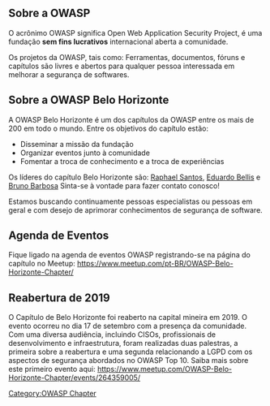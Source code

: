 ## Sobre a OWASP

O acrônimo OWASP significa Open Web Application Security Project, é uma
fundação **sem fins lucrativos** internacional aberta a comunidade.

Os projetos da OWASP, tais como: Ferramentas, documentos, fóruns e
capítulos são livres e abertos para qualquer pessoa interessada em
melhorar a segurança de softwares.

## Sobre a OWASP Belo Horizonte

A OWASP Belo Horizonte é um dos capítulos da OWASP entre os mais de 200
em todo o mundo. Entre os objetivos do capítulo estão:

  - Disseminar a missão da fundação
  - Organizar eventos junto à comunidade
  - Fomentar a troca de conhecimento e a troca de experiências

Os líderes do capítulo Belo Horizonte são: [Raphael
Santos](mailto:raphael.santos@owasp.org), [Eduardo
Bellis](mailto:eduardo.bellis@owasp.org) e [Bruno
Barbosa](mailto:bruno.barbosa@owasp.org) Sinta-se à vontade para fazer
contato conosco\!

Estamos buscando continuamente pessoas especialistas ou pessoas em geral
e com desejo de aprimorar conhecimentos de segurança de software.

## Agenda de Eventos

Fique ligado na agenda de eventos OWASP registrando-se na página do
capítulo no Meetup:
<https://www.meetup.com/pt-BR/OWASP-Belo-Horizonte-Chapter/>

## Reabertura de 2019

O Capítulo de Belo Horizonte foi reaberto na capital mineira em 2019. O
evento ocorreu no dia 17 de setembro com a presença da comunidade. Com
uma diversa audiência, incluindo CISOs, profissionais de desenvolvimento
e infraestrutura, foram realizadas duas palestras, a primeira sobre a
reabertura e uma segunda relacionando a LGPD com os aspectos de
segurança abordados no OWASP Top 10. Saiba mais sobre este primeiro
evento aqui:
<https://www.meetup.com/OWASP-Belo-Horizonte-Chapter/events/264359005/>

[Category:OWASP Chapter](Category:OWASP_Chapter "wikilink")